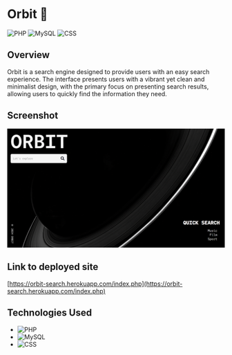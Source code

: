 # Orbit 🚀

![PHP](https://img.shields.io/badge/PHP-%23777BB4.svg?style=for-the-badge&logo=PHP&logoColor=white)
![MySQL](https://img.shields.io/badge/MySQL-%234479A1.svg?style=for-the-badge&logo=MySQL&logoColor=white)
![CSS](https://img.shields.io/badge/CSS-%231572B6.svg?style=for-the-badge&logo=CSS3&logoColor=white)

## Overview

Orbit is a search engine designed to provide users with an easy search experience. The interface presents users with a vibrant yet clean and minimalist design, with the primary focus on presenting search results, allowing users to quickly find the information they need.

## Screenshot

<p align="center">
  <img src="./public/assets/images/orbit__screenshot.png" width="1000" height="auto" title="Screenshot of application">
</p>

## Link to deployed site

[https://orbit-search.herokuapp.com/index.php](https://orbit-search.herokuapp.com/index.php)

## Technologies Used

- ![PHP](https://img.shields.io/badge/PHP-%23777BB4.svg?style=flat&logo=PHP&logoColor=white)
- ![MySQL](https://img.shields.io/badge/MySQL-%234479A1.svg?style=flat&logo=MySQL&logoColor=white)
- ![CSS](https://img.shields.io/badge/CSS-%231572B6.svg?style=flat&logo=CSS3&logoColor=white)